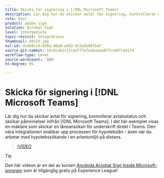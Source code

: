 ```yaml
---
title: Skicka för signering i [!DNL Microsoft Teams]
description: Lär dig hur du skickar avtal för signering, kontrollerar avtalsstatus och skickar påminnelser inifrån [!DNL Microsoft Teams]
role: User
product: adobe sign
solution: Acrobat Sign
level: Intermediate
topic-revisit: Integrations
thumbnail: 40125.jpg
exl-id: dc6b8cc8-6d9d-46a0-add2-dc5ada06fbaf
source-git-commit: 14c0cab2c17cae777e7ea5aaaa97fcc0dfca41f4
workflow-type: tm+mt
source-wordcount: '104'
ht-degree: 0%

---
```


# Skicka för signering i [!DNL Microsoft Teams]

Lär dig hur du skickar avtal för signering, kontrollerar avtalsstatus och skickar påminnelser inifrån [!DNL Microsoft Teams].
I det här exemplet visas en mäklare som skickar en låneansökan för underskrift direkt i Teams. Den nära integrationen snabbar upp processen för hypotekslån - även när du arbetar med hypotekssökande i en arbetsmiljö på distans.

>[!VIDEO](https://video.tv.adobe.com/v/346545?hidetitle=true)

>[!TIP]
>
>Den här videon är en del av kursen [Använda Acrobat Sign Inside Microsoft-program](https://experienceleague.adobe.com/?recommended=Sign-U-1-2020.2) som är tillgänglig gratis på Experience League!
